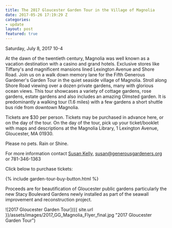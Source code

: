 ```yaml
---
title: The 2017 Gloucester Garden Tour in the Village of Magnolia
date: 2017-05-26 17:19:29 Z
categories:
- update
layout: post
featured: true
---
```


Saturday, July 8, 2017 10-4

At the dawn of the twentieth century, Magnolia was well known as a vacation destination with a casino and grand hotels. Exclusive stores like Tiffany's and magnificent mansions lined Lexington Avenue and Shore Road. Join us on a walk down memory lane for the Fifth Generous Gardener's Garden Tour in the quiet seaside village of Magnolia. Stroll along Shore Road viewing over a dozen private gardens, many with glorious ocean views. This tour showcases a variety of cottage gardens, rose gardens, estate gardens and also includes an amazing Olmsted garden. It is predominantly a walking tour (1.6 miles) with a few gardens a short shuttle bus ride from downtown Magnolia.

Tickets are $30 per person. Tickets may be purchased in advance here, or on the day of the tour. On the day of the tour, pick up your ticket/booklet with maps and descriptions at the Magnolia Library, 1 Lexington Avenue, Gloucester, MA 01930.

Please no pets. Rain or Shine.

For more information contact [Susan Kelly](susan@generousgardeners.org), [susan@generousgardeners.org](mailto:susan@generousgardeners.org) or 781-346-1363

Click below to purchase tickets:

{% include garden-tour-buy-button.html %}


Proceeds are for beautification of Gloucester public gardens particularly the new Stacy Boulevard Gardens newly installed as part of the seawall improvement and reconstruction project.

![2017 Gloucester Garden Tour]({{ site.url }}/assets/images/2017_GG_Magnolia_Flyer_final.jpg "2017 Gloucester Garden Tour")
